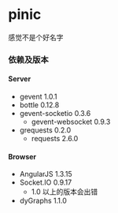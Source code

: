 # pinic

感觉不是个好名字

### 依赖及版本

#### Server

* gevent 1.0.1
* bottle 0.12.8
* gevent-socketio 0.3.6
    - gevent-websocket 0.9.3
* grequests 0.2.0
    - requests 2.6.0

#### Browser

* AngularJS 1.3.15
* Socket.IO 0.9.17
    - 1.0 以上的版本会出错
* dyGraphs 1.1.0
